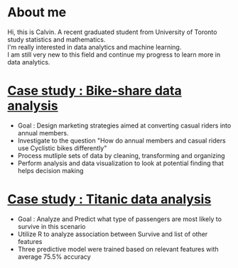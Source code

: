 # About me

Hi, this is Calvin. A recent graduated student from University of Toronto study statistics and mathematics.<br/>
I'm really interested in data analytics and machine learning. <br/>
I am still very new to this field and continue my progress to learn more in data analytics.

# [Case study : Bike-share data analysis](https://github.com/CaIvin-Chiu/Bike-share-data-analysis)
* Goal : Design marketing strategies aimed at converting casual riders into annual members.
* Investigate to the question "How do annual members and casual riders use Cyclistic bikes differently"
* Process mutliple sets of data by cleaning, transforming and organizing
* Perform analysis and data visualization to look at potential finding that helps decision making

# [Case study : Titanic data analysis](https://github.com/CaIvin-Chiu/Titanic_Project)
* Goal : Analyze and Predict what type of passengers are most likely to survive in this scenario
* Utilize R to analyze association between Survive and list of other features
* Three predictive model were trained based on relevant features with average 75.5% accuracy
